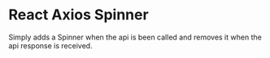 # React Axios Spinner

Simply adds a Spinner when the api is been called and removes it when the api response is received.
